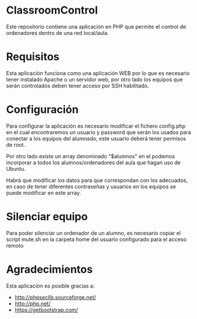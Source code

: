 # ClassroomControl
Este repositorio contiene una aplicación en PHP que permite el control de ordenadores dentro de una red local/aula.

# Requisitos
Esta aplicación funciona como una aplicación WEB por lo que es necesario tener instalado Apache o un servidor web, por otro lado los equipos que serán controlados deben tener acceso por SSH habilitado.

# Configuración

Para configurar la aplicación es necesario modificar el fichero config.php en el cual encontraremos un usuario y password que serán los usados para conectar a los equipos del alumnado, este usuario deberá tener permisos de root.

Por otro lado existe un array denominado "$alumnos" en el podemos incorporar a todos los alumnos/ordenadores del aula que hagan uso de Ubuntu.

Habrá que modificar los datos para que correspondan con los adecuados, en caso de tener diferentes contraseñas y usuarios en los equipos se puede modificar en este array.

# Silenciar equipo

Para poder silenciar un ordenador de un alumno, es necesario copiar el script mute.sh en la carpeta home del usuario configurado para el acceso remoto


# Agradecimientos
Esta aplicación es posible gracias a:

- http://phpseclib.sourceforge.net/
- http://php.net/
- https://getbootstrap.com/
